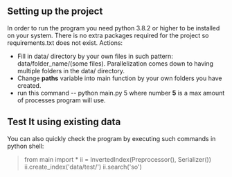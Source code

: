 ## Setting up the project
In order to run the program you need python 3.8.2 or higher to be installed on your system. 
There is no extra packages required for the project so requirements.txt does not exist.
Actions:
- Fill in data/ directory by your own files in such pattern: data/folder_name/(some files). Parallelization comes down to having multiple folders in the data/ directory.
- Change **paths** variable into main function by your own folders you have created.
- run this command 
-- python main.py 5
where number **5** is a max amount of processes program will use.


## Test It using existing data
You can also quickly check the program by executing such commands in python shell:
> from main import *
> ii = InvertedIndex(Preprocessor(), Serializer())
> ii.create_index('data/test/')
> ii.search('so')